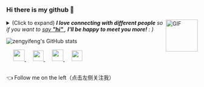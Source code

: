 ### Hi there is my github 👋

<img align="right" alt="GIF" src="https://media.giphy.com/media/LnQjpWaON8nhr21vNW/giphy.gif" width="84" title="Say HI"> <details><summary>(Click to expand) <em><b>I love connecting with different people</b> so if you want to <a href="https://github.com/zyf-good/zyf-good/issues/new" >say <b>"hi" </b></a>, <b>I'll be happy to meet you more!</b> : )</em></summary>

> You can find how to contact me in the following paltform icon url. You can follow me to find something more interesting.

- 👨‍💻 I am an Android development engineer
- 🏘️ I work in Chengdu
- ❤️ I like eating 🍉, raising 🐓, playing 🏓, sleeping in 🛌 and game like APEX.
- 💬 Be free to ask me about anything [here](https://github.com/zyf-good/zyf-good/issues).


---

</details>

![zengyifeng's GitHub stats](https://github-readme-stats.vercel.app/api?username=zyf-good&show_icons=true)

<p align="center">
 
  &emsp;
  <a href="https://blog.csdn.net/shop_and_sleep" target="_blank" alt="CSDN" title="CSDN">
    <img src="https://img.icons8.com/material/48/000000/csdn.png" width="30px"/>
  </a>
  &emsp;
  <a href="https://www.zhihu.com/people/ceng-yifeng-89" target="_blank" alt="Zhihu" title="Zhihu">
    <img src="https://img.icons8.com/material-two-tone/50/000000/zhihu.png" width="28px"/>
  </a>
  &emsp;
  <a href="https://space.bilibili.com/489625492?spm_id_from=333.1007.0.0" target="_blank" alt="Bilibili" title="Bilibili">
    <img src="https://user-images.githubusercontent.com/29084184/166415345-91925d37-c66f-448f-8d75-c8355fe0b692.png" width="30px"/>
  </a>
   &emsp;
  <a href= "https://zyf-good.github.io/" target="_blank" alt="Instagram" title="Instagram">
    <img src="https://img.icons8.com/ios-glyphs/256/000000/instagram-new.svg" width="28px"/>
  </a>
</p>

<h2></h2>

👈 Follow me on the left（点击左侧关注我）
